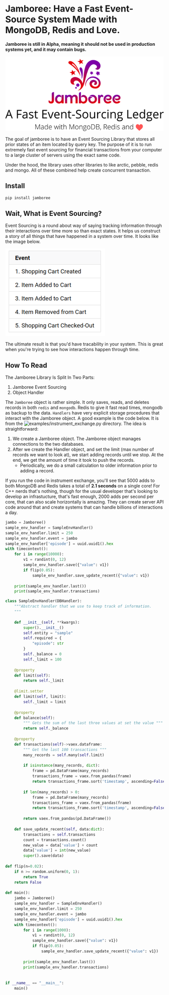 # Jamboree: Have a Fast Event-Source System Made with MongoDB, Redis and Love.

**Jamboree is still in Alpha, meaning it should not be used in production systems yet, and it may contain bugs.**

![Logo](docs/jamboree_logo.png)

The goal of jamboree is to have an Event Sourcing Library that stores all prior states of an item located by query key. The purpose of it is to run extremely fast event sourcing for financial transactions from your computer to a large cluster of servers using the exact same code.

Under the hood, the library uses other libraries to like arctic, pebble, redis and mongo. All of these combined help create concurrent transaction.

## Install
```
pip install jamboree
```


## Wait, What is Event Sourcing?

Event Sourcing is a round about way of saying tracking information through their interactions over time more so than exact states. It helps us construct a story of all things that have happened in a system over time. It looks like the image below.

![Event Sourcing](docs/event_sourcing.png)


The ultimate result is that you'd have tracability in your system. This is great when you're trying to see how interactions happen through time.




## How To Read

The Jamboree Library Is Split In Two Parts:

1. Jamboree Event Sourcing
2. Object Handler

The `Jamboree` object is rather simple. It only saves, reads, and deletes records in both `redis` and `mongodb`. Redis to give it fast read times, mongodb as backup to the data. `Handlers` have very explicit storage procedures that interact with the Jamboree object. A good example is the code below. It is from the ![examples/instrument_exchange.py](examples/) directory. The idea is straightforward:

1. We create a Jamboree object. The Jamboree object manages connections to the two databases. 
2. After we create the Handler object, and set the limit (max number of records we want to look at), we start adding records until we stop. At the end, we get the amount of time it took to push the records.
    * Periodically, we do a small calculation to older information prior to adding a record.


If you run the code in instrument exchange, you'll see that 5000 adds to both MongoDB and Redis takes a total of **2.1 seconds** on a single core! For C++ nerds that's nothing, though for the usual developer that's looking to develop an infrastucture, that's fast enough, 2000 adds per second per core, that can also scale horizontally is amazing. They can create server API code around that and create systems that can handle billions of interactions a day. 

```py
jambo = Jamboree()
sample_env_handler = SampleEnvHandler()
sample_env_handler.limit = 250
sample_env_handler.event = jambo
sample_env_handler['episode'] = uuid.uuid1().hex
with timecontext():
    for i in range(10000):
        v1 = randint(0, 12)      
        sample_env_handler.save({"value": v1})
        if flip(0.05):
            sample_env_handler.save_update_recent({"value": v1})
    
    print(sample_env_handler.last())
    print(sample_env_handler.transactions)
```




```py
class SampleEnvHandler(DBHandler):
    """Abstract handler that we use to keep track of information.
    """

    def __init__(self, **kwargs):
        super().__init__()
        self.entity = "sample"
        self.required = {
            "episode": str
        }
        self._balance = 0
        self._limit = 100

    @property
    def limit(self):
        return self._limit
    
    @limit.setter
    def limit(self, limit):
        self._limit = limit 

    @property
    def balance(self):
        """ Gets the sum of the last three values at set the value """
        return self._balance

    @property
    def transactions(self)->vaex.dataframe:
        """ Get the last 100 transactions """
        many_records = self.many(self.limit)
        
        if isinstance(many_records, dict):
            frame = pd.DataFrame(many_records)
            transactions_frame = vaex.from_pandas(frame)
            return transactions_frame.sort('timestamp', ascending=False)
        
        if len(many_records) > 0:
            frame = pd.DataFrame(many_records)
            transactions_frame = vaex.from_pandas(frame)
            return transactions_frame.sort('timestamp', ascending=False)
        
        return vaex.from_pandas(pd.DataFrame())

    def save_update_recent(self, data:dict):
        transactions = self.transactions
        count = transactions.count()
        new_value = data['value'] + count
        data['value'] = int(new_value)
        super().save(data)

def flip(n=0.02):
    if n >= random.uniform(0, 1):
        return True
    return False

def main():
    jambo = Jamboree()
    sample_env_handler = SampleEnvHandler()
    sample_env_handler.limit = 250
    sample_env_handler.event = jambo
    sample_env_handler['episode'] = uuid.uuid1().hex
    with timecontext():
        for i in range(1000):
            v1 = randint(0, 12)      
            sample_env_handler.save({"value": v1})
            if flip(0.05):
                sample_env_handler.save_update_recent({"value": v1})
        
        print(sample_env_handler.last())
        print(sample_env_handler.transactions)


if __name__ == "__main__":
    main()
```

